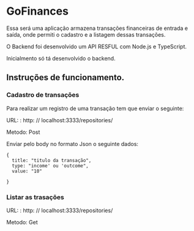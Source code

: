 # GoFinances

Essa será uma aplicação armazena transações financeiras de entrada e saída, onde permiti o cadastro e a listagem dessas transações. 

O Backend foi desenvolvido um API RESFUL com Node.js e TypeScript. 

Inicialmento só tá desenvolvido o backend. 

## Instruções de funcionamento. 

### Cadastro de transações

Para realizar um registro de uma transação tem que enviar o seguinte:

URL: : http: // localhost:3333/repositories/

Metodo: Post

Enviar pelo body no formato Json o seguinte dados:

```
{
  title: "titulo da transação",
  type: "income' ou 'outcome",
  value: "10"

}
```

### Listar as trasações
URL: : http: // localhost:3333/repositories/

Metodo: Get



